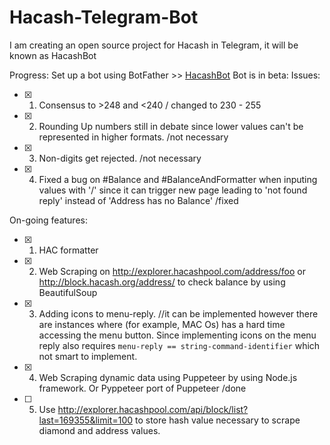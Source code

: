 # Hacash-Telegram-Bot

I am creating an open source project for Hacash in Telegram, it will be known as HacashBot

Progress:
Set up a bot using BotFather >> [HacashBot](t.me/HacashBot)
Bot is in beta:
Issues:
- [x] 1. Consensus to >248 and <240 / changed to 230 - 255
- [x] 2. Rounding Up numbers still in debate since lower values can't be represented in higher formats. /not necessary
- [x] 3. Non-digits get rejected. /not necessary
- [x] 4. Fixed a bug on #Balance and #BalanceAndFormatter when inputing values with '/' since it can trigger new page leading to 'not found reply' instead of 'Address has no     Balance' /fixed   

On-going features:
- [x] 1. HAC formatter
- [x] 2. Web Scraping on http://explorer.hacashpool.com/address/foo or http://block.hacash.org/address/ to check balance by using BeautifulSoup
- [x] 3. Adding icons to menu-reply. //it can be implemented however there are instances where (for example, MAC Os) has a hard time accessing the menu button.  Since implementing icons on the menu reply also requires ```menu-reply == string-command-identifier``` which not smart to implement.
- [x] 4. Web Scraping dynamic data using Puppeteer by using Node.js framework. Or Pyppeteer port of Puppeteer /done
- [ ] 5. Use http://explorer.hacashpool.com/api/block/list?last=169355&limit=100 to store hash value necessary to scrape diamond and address values. 


